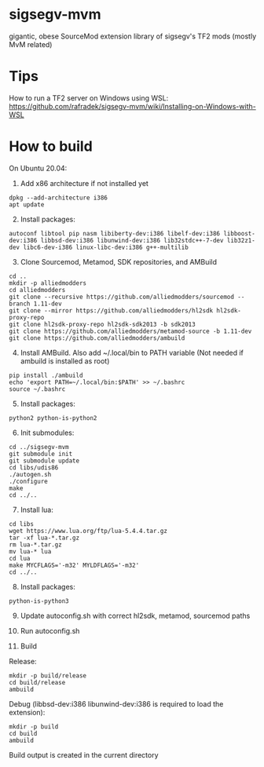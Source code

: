 # sigsegv-mvm
gigantic, obese SourceMod extension library of sigsegv's TF2 mods (mostly MvM related)

# Tips

How to run a TF2 server on Windows using WSL: https://github.com/rafradek/sigsegv-mvm/wiki/Installing-on-Windows-with-WSL

# How to build

On Ubuntu 20.04:

1. Add x86 architecture if not installed yet
```
dpkg --add-architecture i386
apt update
```

2. Install packages:
```
autoconf libtool pip nasm libiberty-dev:i386 libelf-dev:i386 libboost-dev:i386 libbsd-dev:i386 libunwind-dev:i386 lib32stdc++-7-dev lib32z1-dev libc6-dev-i386 linux-libc-dev:i386 g++-multilib
```

3. Clone Sourcemod, Metamod, SDK repositories, and AMBuild
```
cd ..
mkdir -p alliedmodders
cd alliedmodders
git clone --recursive https://github.com/alliedmodders/sourcemod --branch 1.11-dev
git clone --mirror https://github.com/alliedmodders/hl2sdk hl2sdk-proxy-repo
git clone hl2sdk-proxy-repo hl2sdk-sdk2013 -b sdk2013
git clone https://github.com/alliedmodders/metamod-source -b 1.11-dev
git clone https://github.com/alliedmodders/ambuild
```

4. Install AMBuild. Also add ~/.local/bin to PATH variable (Not needed if ambuild is installed as root)
```
pip install ./ambuild
echo 'export PATH=~/.local/bin:$PATH' >> ~/.bashrc
source ~/.bashrc
```

5. Install packages:
```
python2 python-is-python2
```

6. Init submodules:
```
cd ../sigsegv-mvm
git submodule init
git submodule update
cd libs/udis86
./autogen.sh
./configure
make
cd ../..
```

7. Install lua:
```
cd libs
wget https://www.lua.org/ftp/lua-5.4.4.tar.gz
tar -xf lua-*.tar.gz
rm lua-*.tar.gz
mv lua-* lua
cd lua
make MYCFLAGS='-m32' MYLDFLAGS='-m32'
cd ../..
```

8. Install packages:
```
python-is-python3
```

9. Update autoconfig.sh with correct hl2sdk, metamod, sourcemod paths

10. Run autoconfig.sh

11. Build

Release:
```
mkdir -p build/release
cd build/release
ambuild
```

Debug (libbsd-dev:i386 libunwind-dev:i386 is required to load the extension):
```
mkdir -p build
cd build
ambuild
```

Build output is created in the current directory 
